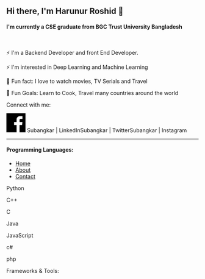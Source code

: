 <h2>Hi there, I'm Harunur Roshid 👋</h1>
<h4>I'm currently a CSE graduate from BGC Trust University Bangladesh</h3>
<br/>

<p>⚡ I'm a Backend Developer and front End Developer.</p>
<p>⚡ I'm interested in Deep Learning and Machine Learning</p>
<p>👯 Fun fact: I love to watch movies, TV Serials and Travel</p>
<p>🥅 Fun Goals: Learn to Cook, Travel many countries around the world</p>
<p>Connect with me:</p>
<a href="https://www.facebook.com/abdullahaltushar1212"><img height="50px" weight="50" src="fb.png"/></a>
Subangkar | LinkedInSubangkar | TwitterSubangkar | Instagram
<hr>


<!---
abdullahaltushar/abdullahaltushar is a ✨ special ✨ repository because its `README.md` (this file) appears on your GitHub profile.
You can click the Preview link to take a look at your changes.
--->

<h4>Programming Languages:</h4>
        <ul>
             <li><a href="index.html"> Home </a></li>
             <li class="ninja"><a href="about.html"> About </a></li>
             <li><a href="contact.html"> Contact </a></li>
         </ul>
<p>Python</p> <p>C++</p> <p>C</P> <p>Java</p> <p>JavaScript</P> <p>c#</p> <p>php</p> 
Frameworks & Tools:



                    
                        
                    
